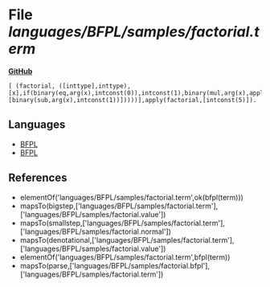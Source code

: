 # File _languages/BFPL/samples/factorial.term_
**[GitHub](https://github.com/softlang/yas/blob/master/languages/BFPL/samples/factorial.term)**
```
[ (factorial, ([inttype],inttype),[x],if(binary(eq,arg(x),intconst(0)),intconst(1),binary(mul,arg(x),apply(factorial,[binary(sub,arg(x),intconst(1))]))))],apply(factorial,[intconst(5)]).
```

## Languages
* [BFPL](../languages/BFPL.md)
* [BFPL](../languages/BFPL.md)

## References
* elementOf('languages/BFPL/samples/factorial.term',ok(bfpl(term)))
* mapsTo(bigstep,['languages/BFPL/samples/factorial.term'],['languages/BFPL/samples/factorial.value'])
* mapsTo(smallstep,['languages/BFPL/samples/factorial.term'],['languages/BFPL/samples/factorial.normal'])
* mapsTo(denotational,['languages/BFPL/samples/factorial.term'],['languages/BFPL/samples/factorial.value'])
* elementOf('languages/BFPL/samples/factorial.term',bfpl(term))
* mapsTo(parse,['languages/BFPL/samples/factorial.bfpl'],['languages/BFPL/samples/factorial.term'])
